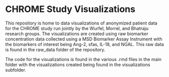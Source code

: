 # CHROME Study Visualizations

This repository is home to data visualizations of anonymized patient data for the CHROME study run jointly by the Wurfel, Morrel, and Bhatraju research groups. The visualizations are created using raw biomarker concentration data collected using a MSD Biomarker Assay Instrument with the biomarkers of interest being Ang-2, sfas, IL-18, and NGAL. This raw data is found in the raw_data folder of the repository.

The code for the visualizations is found in the various .rmd files in the main folder with the visualizations created being found in the visualizations subfolder.
